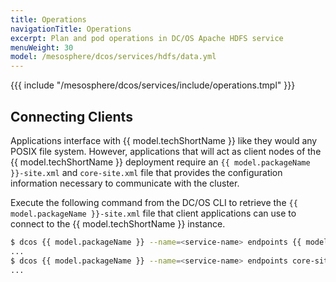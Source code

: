 ```yaml
---
title: Operations
navigationTitle: Operations
excerpt: Plan and pod operations in DC/OS Apache HDFS service
menuWeight: 30
model: /mesosphere/dcos/services/hdfs/data.yml
---
```


{{{ include "/mesosphere/dcos/services/include/operations.tmpl" }}}

## Connecting Clients

Applications interface with {{ model.techShortName }} like they would any POSIX file system. However, applications that will act as client nodes of the {{ model.techShortName }} deployment require an `{{ model.packageName }}-site.xml` and `core-site.xml` file that provides the configuration information necessary to communicate with the cluster.

Execute the following command from the DC/OS CLI to retrieve the `{{ model.packageName }}-site.xml` file that client applications can use to connect to the {{ model.techShortName }} instance.

```bash
$ dcos {{ model.packageName }} --name=<service-name> endpoints {{ model.packageName }}-site.xml
...
$ dcos {{ model.packageName }} --name=<service-name> endpoints core-site.xml
...
```
